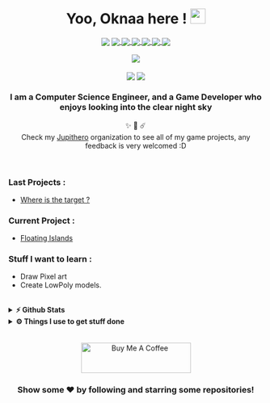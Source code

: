 <div align="center">

# Yoo, Oknaa here ! <img src="https://camo.githubusercontent.com/d3359cb00ab0b5ed8f2e1fe3fceb4fbaf3b614340f8c0db99c17b9f50b351770/68747470733a2f2f656d6f6a69732e736c61636b6d6f6a69732e636f6d2f656d6f6a69732f696d616765732f313533313834393433302f343234362f626c6f622d73756e676c61737365732e6769663f31353331383439343330" width="30px">

</div>

<p align="center">
<a href="https://Oknaa.me">
    <img align="center" src="https://img.shields.io/badge/Portfolio-informational?style=flat&logo=/Images/unity.svg&logoColor=white&color=293B5F" /></a>
<a href="https://www.linkedin.com/in/mohammadlaadidaoui">
    <img align="center" src="https://img.shields.io/badge/Linkedin-informational?style=flat&logo=/Images/unity.svg&logoColor=white&color=0A66C2" /> </a>
<a href="https://www.facebook.com/OknaaKun">
    <img align="center" src="https://img.shields.io/badge/Facebook-informational?style=flat&logo=/Images/unity.svg&logoColor=white&color=0E8EF1" /> </a>
<a href="https://www.instagram.com/oknaa_kun">
    <img align="center" src="https://img.shields.io/badge/Instagram-informational?style=flat&logo=/Images/unity.svg&logoColor=white&color=c13584" /> </a>
<a href="https://oknaa.itch.io">
    <img align="center" src="https://img.shields.io/badge/Itch.io-informational?style=flat&logo=/Images/unity.svg&logoColor=white&color=FFFFFF" /> </a>
<a href="https://www.hackerrank.com/Oknaa">
    <img align="center" src="https://img.shields.io/badge/Hackerrank-informational?style=flat&logo=/Images/unity.svg&logoColor=white&color=2EC866" /> </a>
<a href="https://hyperskill.org/profile/70430298">
    <img align="center" src="https://img.shields.io/badge/Hyperskill-informational?style=flat&logo=/Images/unity.svg&logoColor=white&color=000000" /> </a>
<br/>
<br/>
    <img align="center" src="https://img.shields.io/badge/GameEngine-Unity-informational?style=flat&logo=/Images/unity.svg&logoColor=white&color=lightgrey" /> 
<br/>
<br/>
    <img align="center" src="https://visitor-badge.glitch.me/badge?page_id=${Joknaa}.${Joknaa}&left_color=black&right_color=red" />
    <img align="center" src="https://img.shields.io/github/followers/joknaa?label=Github&style=flat-square" />
</p>
<div align="center">

### I am a Computer Science Engineer, and a Game Developer who enjoys looking into the clear night sky 
✨ 🔭 ☄️
<br>
	Check my [Jupithero](https://github.com/Jupithero) organization to see all of my game projects, any feedback is very welcomed :D

</div>
<br/>

### Last Projects :

- [Where is the target ?](https://github.com/Jupithero/WhatIsTheTarget)

### Current Project :

- [Floating Islands](https://github.com/Jupithero/FloatingIslands)

### Stuff I want to learn :

- Draw Pixel art
- Create LowPoly models.

<br/>

<details>	
  <summary><b>⚡ Github Stats</b></summary>
<br/>


*NOTE: Top languages does not indicate my skill level, it's a metric of which languages I have the most code on github,
and which I spend more time on.*

<p align="center">
    <img align="center" src="https://github-readme-stats.vercel.app/api/top-langs/?username=joknaa&execlud=PyGameJam&langs_count=7&layout=compact&hide=html,ShaderLab,hlsl&theme=material-palenight" />
<br/>
    <img align="center" src="https://github-readme-stats.vercel.app/api?username=joknaa&hide_title=true&show_icons=true&theme=material-palenight" />
<br/>
    <img align="center" src="https://github-profile-summary-cards.vercel.app/api/cards/profile-details?username=joknaa&theme=dracula" />
<br/>
</p>

</details>

<details>	
  <summary><b>⚙️ Things I use to get stuff done</b></summary>
<br/>

<ul>
  	    <li><b>OS:</b> Windows 11 Pro Insider Preview Latest Build </li>
  	    <li><b>Processor:</b> Intel(R) Core(TM) i5-7200U CPU @ 2.50GHz   2.70 GHz </li>
  	    <li><b>RAM:</b> 8 Gb </li>
	    <li><b>Laptop: </b> FUJITSU LIFEBOOK E547</li>
	    <li><b>Code Editor:</b> Intellij IDEA / Rider Ultimate (JetBrains).</li>
	    <li><b>Game Engine:</b> Unity.</li>
  	    <li><b>Browser: </b> Firefox Web Browser</li>
	    <li><b>Best Indi games played:</b> Journey, Stardew Valley, Oxenfree, ...</li>
	</ul>	
</details>

<br/>
<br/>

<div align="center">
    <a href="https://www.buymeacoffee.com/oknaa" target="_blank">
        <img src="https://cdn.buymeacoffee.com/buttons/v2/default-black.png" alt="Buy Me A Coffee" height="60px" width="217px" >
    </a>

### Show some ❤️ by following and starring some repositories!
</div>
<!--
<a href="https://github.com/Joknaa/Breadcost">
  <img align="center" src="https://github-readme-stats.vercel.app/api/pin/?username=joknaa&repo=BreadCost&theme=material-palenight" /> </a>
<a href="https://github.com/Joknaa/Ookun-s_Adventure">
  <img align="center" src="https://github-readme-stats.vercel.app/api/pin/?username=joknaa&repo=Ookun-s_Adventure&theme=material-palenight&discreption=" /> </a>
<a href="https://github.com/Joknaa/Document_Request_Manager">
  <img align="center" src="https://github-readme-stats.vercel.app/api/pin/?username=joknaa&repo=Document_Request_Manager&theme=material-palenight&discreption=" /> </a>
<a href="https://github.com/Joknaa/TicTacToe">
  <img align="center" src="https://github-readme-stats.vercel.app/api/pin/?username=joknaa&repo=TicTacToe&theme=material-palenight&discreption=" /> </a>
-->


